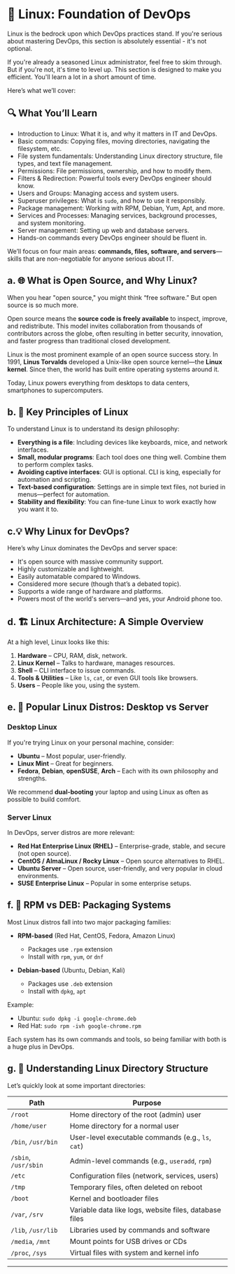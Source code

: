 # 🚀 Linux: Foundation of DevOps

Linux is the bedrock upon which DevOps practices stand. If you're serious about mastering DevOps, this section is absolutely essential - it's not optional.

If you're already a seasoned Linux administrator, feel free to skim through. But if you're not, it's time to level up. This section is designed to make you efficient. You'll learn a lot in a short amount of time.

Here’s what we’ll cover:

## 🔍 What You’ll Learn

- Introduction to Linux: What it is, and why it matters in IT and DevOps.
- Basic commands: Copying files, moving directories, navigating the filesystem, etc.
- File system fundamentals: Understanding Linux directory structure, file types, and text file management.
- Permissions: File permissions, ownership, and how to modify them.
- Filters & Redirection: Powerful tools every DevOps engineer should know.
- Users and Groups: Managing access and system users.
- Superuser privileges: What is `sudo`, and how to use it responsibly.
- Package management: Working with RPM, Debian, Yum, Apt, and more.
- Services and Processes: Managing services, background processes, and system monitoring.
- Server management: Setting up web and database servers.
- Hands-on commands every DevOps engineer should be fluent in.

We’ll focus on four main areas: **commands, files, software, and servers**—skills that are non-negotiable for anyone serious about IT.

## a. 🌐 What is Open Source, and Why Linux?

When you hear "open source," you might think “free software.” But open source is so much more.

Open source means the **source code is freely available** to inspect, improve, and redistribute. This model invites collaboration from thousands of contributors across the globe, often resulting in better security, innovation, and faster progress than traditional closed development.

Linux is the most prominent example of an open source success story. In 1991, **Linus Torvalds** developed a Unix-like open source kernel—the **Linux kernel**. Since then, the world has built entire operating systems around it.

Today, Linux powers everything from desktops to data centers, smartphones to supercomputers.

## b. 🧠 Key Principles of Linux

To understand Linux is to understand its design philosophy:

- **Everything is a file**: Including devices like keyboards, mice, and network interfaces.
- **Small, modular programs**: Each tool does one thing well. Combine them to perform complex tasks.
- **Avoiding captive interfaces**: GUI is optional. CLI is king, especially for automation and scripting.
- **Text-based configuration**: Settings are in simple text files, not buried in menus—perfect for automation.
- **Stability and flexibility**: You can fine-tune Linux to work exactly how you want it to.

## c.💡 Why Linux for DevOps?

Here’s why Linux dominates the DevOps and server space:

- It's open source with massive community support.
- Highly customizable and lightweight.
- Easily automatable compared to Windows.
- Considered more secure (though that’s a debated topic).
- Supports a wide range of hardware and platforms.
- Powers most of the world's servers—and yes, your Android phone too.

## d. 🏗️ Linux Architecture: A Simple Overview

At a high level, Linux looks like this:

1. **Hardware** – CPU, RAM, disk, network.
2. **Linux Kernel** – Talks to hardware, manages resources.
3. **Shell** – CLI interface to issue commands.
4. **Tools & Utilities** – Like `ls`, `cat`, or even GUI tools like browsers.
5. **Users** – People like you, using the system.

## e. 🎯 Popular Linux Distros: Desktop vs Server

### Desktop Linux

If you're trying Linux on your personal machine, consider:

- **Ubuntu** – Most popular, user-friendly.
- **Linux Mint** – Great for beginners.
- **Fedora**, **Debian**, **openSUSE**, **Arch** – Each with its own philosophy and strengths.

We recommend **dual-booting** your laptop and using Linux as often as possible to build comfort.

### Server Linux

In DevOps, server distros are more relevant:

- **Red Hat Enterprise Linux (RHEL)** – Enterprise-grade, stable, and secure (not open source).
- **CentOS / AlmaLinux / Rocky Linux** – Open source alternatives to RHEL.
- **Ubuntu Server** – Open source, user-friendly, and very popular in cloud environments.
- **SUSE Enterprise Linux** – Popular in some enterprise setups.

## f. 🧩 RPM vs DEB: Packaging Systems

Most Linux distros fall into two major packaging families:

- **RPM-based** (Red Hat, CentOS, Fedora, Amazon Linux)

  - Packages use `.rpm` extension
  - Install with `rpm`, `yum`, or `dnf`

- **Debian-based** (Ubuntu, Debian, Kali)
  - Packages use `.deb` extension
  - Install with `dpkg`, `apt`

Example:

- Ubuntu: `sudo dpkg -i google-chrome.deb`
- Red Hat: `sudo rpm -ivh google-chrome.rpm`

Each system has its own commands and tools, so being familiar with both is a huge plus in DevOps.

## g. 📁 Understanding Linux Directory Structure

Let’s quickly look at some important directories:

| Path                 | Purpose                                                |
| -------------------- | ------------------------------------------------------ |
| `/root`              | Home directory of the root (admin) user                |
| `/home/user`         | Home directory for a normal user                       |
| `/bin`, `/usr/bin`   | User-level executable commands (e.g., `ls`, `cat`)     |
| `/sbin`, `/usr/sbin` | Admin-level commands (e.g., `useradd`, `rpm`)          |
| `/etc`               | Configuration files (network, services, users)         |
| `/tmp`               | Temporary files, often deleted on reboot               |
| `/boot`              | Kernel and bootloader files                            |
| `/var`, `/srv`       | Variable data like logs, website files, database files |
| `/lib`, `/usr/lib`   | Libraries used by commands and software                |
| `/media`, `/mnt`     | Mount points for USB drives or CDs                     |
| `/proc`, `/sys`      | Virtual files with system and kernel info              |

---
